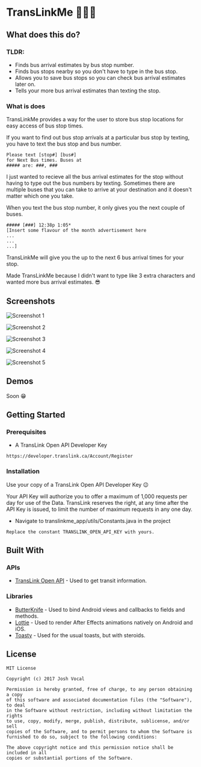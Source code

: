 # TransLinkMe :bus::bus::bus:

## What does this do?

### TLDR:

* Finds bus arrival estimates by bus stop number.
* Finds bus stops nearby so you don't have to type in the bus stop.
* Allows you to save bus stops so you can check bus arrival estimates later on.
* Tells your more bus arrival estimates than texting the stop.

### What is does

TransLinkMe provides a way for the user to store bus stop locations for easy access of bus stop times.

If you want to find out bus stop arrivals at a particular bus stop by texting, you have to text the bus stop and bus number.

```
Please text [stop#] [bus#]
for Next Bus times. Buses at
##### are: ###, ###
```

I just wanted to recieve all the bus arrival estimates for the stop without having to type out the bus numbers by texting. Sometimes there are multiple buses that you can take to arrive at your destination and it doesn't matter which one you take.

When you text the bus stop number, it only gives you the next couple of buses. 
```
##### [###] 12:38p 1:05*
[Insert some flavour of the month advertisement here
...
...
...]
```
TransLinkMe will give you the up to the next 6 bus arrival times for your stop.

Made TransLinkMe because I didn't want to type like 3 extra characters and wanted more bus arrival estimates. :sunglasses:

## Screenshots

![Screenshot 1](https://github.com/joshvocal/TransLinkMe-App/blob/master/screenshots/screenshot_one.png)

![Screenshot 2](https://github.com/joshvocal/TransLinkMe-App/blob/master/screenshots/screenshot_two.png)

![Screenshot 3](https://github.com/joshvocal/TransLinkMe-App/blob/master/screenshots/screenshot_three.png)

![Screenshot 4](https://github.com/joshvocal/TransLinkMe-App/blob/master/screenshots/screenshot_four.png)

![Screenshot 5](https://github.com/joshvocal/TransLinkMe-App/blob/master/screenshots/screenshot_five.png)


## Demos

Soon :grin:

## Getting Started

### Prerequisites

* A TransLink Open API Developer Key

```
https://developer.translink.ca/Account/Register
```

### Installation

Use your copy of a TransLink Open API Developer Key :wink:

Your API Key will authorize you to offer a maximum of 1,000 requests per day for use of the Data. TransLink reserves the right, at any time after the API Key is issued, to limit the number of maximum requests in any one day. 

* Navigate to translinkme_app/utils/Constants.java in the project

```
Replace the constant TRANSLINK_OPEN_API_KEY with yours. 
```

## Built With

### APIs

* [TransLink Open API](https://developer.translink.ca/) - Used to get transit information.

### Libraries

* [ButterKnife](https://github.com/JakeWharton/butterknife) - Used to bind Android views and callbacks to fields and methods.
* [Lottie](https://github.com/airbnb/lottie-android) - Used to render After Effects animations natively on Android and iOS.
* [Toasty](https://github.com/GrenderG/Toasty) - Used for the usual toasts, but with steroids.

## License

```
MIT License

Copyright (c) 2017 Josh Vocal

Permission is hereby granted, free of charge, to any person obtaining a copy
of this software and associated documentation files (the "Software"), to deal
in the Software without restriction, including without limitation the rights
to use, copy, modify, merge, publish, distribute, sublicense, and/or sell
copies of the Software, and to permit persons to whom the Software is
furnished to do so, subject to the following conditions:

The above copyright notice and this permission notice shall be included in all
copies or substantial portions of the Software.

```

